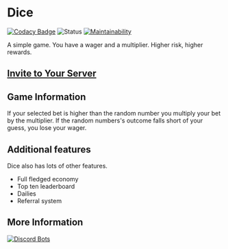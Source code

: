 # Dice
[![Codacy Badge](https://api.codacy.com/project/badge/Grade/c687f0ddd3a341d69108257b0ccfd60e)](https://www.codacy.com/app/PizzaFox/dice?utm_source=github.com&utm_medium=referral&utm_content=PizzaFox/dice&utm_campaign=badger)
![Status](https://discordbots.org/api/widget/status/388191157869477888.png) [![Maintainability](https://api.codeclimate.com/v1/badges/9878732c3d7b784ddaa1/maintainability)](https://codeclimate.com/github/PizzaFox/dice/maintainability)


A simple game. You have a wager and a multiplier. Higher risk, higher rewards.

## [Invite to Your Server](https://discord.now.sh/388191157869477888?p3072)

## Game Information

If your selected bet is higher than the random number you multiply your bet by the multiplier.
If the random numbers's outcome falls short of your guess, you lose your wager.

## Additional features
Dice also has lots of other features.
* Full fledged economy
* Top ten leaderboard
* Dailies
* Referral system

## More Information
[![Discord Bots](https://discordbots.org/api/widget/388191157869477888.svg)](https://discordbots.org/bot/388191157869477888)
